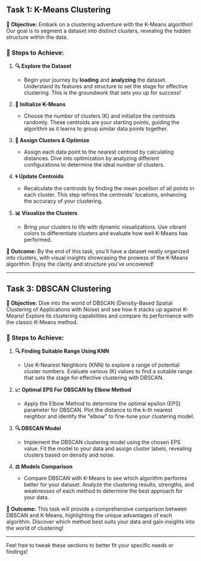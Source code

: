 ## Task 1: K-Means Clustering

**🌟 Objective:** Embark on a clustering adventure with the K-Means algorithm! Our goal is to segment a dataset into distinct clusters, revealing the hidden structure within the data.

### 🚀 Steps to Achieve:

1. **🔍 Explore the Dataset**
   - Begin your journey by **loading** and **analyzing** the dataset. Understand its features and structure to set the stage for effective clustering. This is the groundwork that sets you up for success!

2. **📍 Initialize K-Means**
   - Choose the number of clusters \(K\) and initialize the centroids randomly. These centroids are your starting points, guiding the algorithm as it learns to group similar data points together.

3. **🔄 Assign Clusters & Optimize**
   - Assign each data point to the nearest centroid by calculating distances. Dive into optimization by analyzing different configurations to determine the ideal number of clusters.

4. **🌀 Update Centroids**
   - Recalculate the centroids by finding the mean position of all points in each cluster. This step refines the centroids' locations, enhancing the accuracy of your clustering.

5. **📊 Visualize the Clusters**
   - Bring your clusters to life with dynamic visualizations. Use vibrant colors to differentiate clusters and evaluate how well K-Means has performed.

**🎉 Outcome:** By the end of this task, you'll have a dataset neatly organized into clusters, with visual insights showcasing the prowess of the K-Means algorithm. Enjoy the clarity and structure you've uncovered!

---

## Task 3: DBSCAN Clustering

**🌟 Objective:** Dive into the world of DBSCAN (Density-Based Spatial Clustering of Applications with Noise) and see how it stacks up against K-Means! Explore its clustering capabilities and compare its performance with the classic K-Means method.

### 🚀 Steps to Achieve:

1. **🔍 Finding Suitable Range Using KNN**
   - Use K-Nearest Neighbors (KNN) to explore a range of potential cluster numbers. Evaluate various \(K\) values to find a suitable range that sets the stage for effective clustering with DBSCAN.

2. **📈 Optimal EPS For DBSCAN by Elbow Method**
   - Apply the Elbow Method to determine the optimal epsilon (EPS) parameter for DBSCAN. Plot the distance to the k-th nearest neighbor and identify the "elbow" to fine-tune your clustering model.

3. **🔍 DBSCAN Model**
   - Implement the DBSCAN clustering model using the chosen EPS value. Fit the model to your data and assign cluster labels, revealing clusters based on density and noise.

4. **⚖️ Models Comparison**
   - Compare DBSCAN with K-Means to see which algorithm performs better for your dataset. Analyze the clustering results, strengths, and weaknesses of each method to determine the best approach for your data.

**🎉 Outcome:** This task will provide a comprehensive comparison between DBSCAN and K-Means, highlighting the unique advantages of each algorithm. Discover which method best suits your data and gain insights into the world of clustering!

---

Feel free to tweak these sections to better fit your specific needs or findings!
